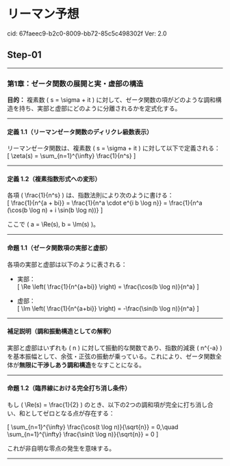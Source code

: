 # リーマン予想

cid: 67faeec9-b2c0-8009-bb72-85c5c498302f
Ver: 2.0

## Step-01

---

### 第1章：ゼータ関数の展開と実・虚部の構造  

**目的：** 複素数 \( s = \sigma + it \) に対して、ゼータ関数の項がどのような調和構造を持ち、実部と虚部にどのように分離されるかを定式化する。

---

#### 定義 1.1（リーマンゼータ関数のディリクレ級数表示）  

リーマンゼータ関数は、複素数 \( s = \sigma + it \) に対して以下で定義される：  
\[
\zeta(s) = \sum_{n=1}^{\infty} \frac{1}{n^s}
\]

---

#### 定義 1.2（複素指数形式への変形）  

各項 \( \frac{1}{n^s} \) は、指数法則により次のように書ける：  
\[
\frac{1}{n^{a + bi}} = \frac{1}{n^a \cdot e^{i b \log n}} = \frac{1}{n^a (\cos(b \log n) + i \sin(b \log n))}
\]

ここで \( a = \Re(s), b = \Im(s) \)。

---

#### 命題 1.1（ゼータ関数項の実部と虚部）  

各項の実部と虚部は以下のように表される：

- 実部：  
  \[
  \Re \left( \frac{1}{n^{a+bi}} \right) = \frac{\cos(b \log n)}{n^a}
  \]

- 虚部：  
  \[
  \Im \left( \frac{1}{n^{a+bi}} \right) = -\frac{\sin(b \log n)}{n^a}
  \]

---

#### 補足説明（調和振動構造としての解釈）  

実部と虚部はいずれも \( n \) に対して振動的な関数であり、指数的減衰 \( n^{-a} \) を基本振幅として、余弦・正弦の振動が乗っている。これにより、ゼータ関数全体が**無限に干渉しあう調和構造**をなすことになる。

---

#### 命題 1.2（臨界線における完全打ち消し条件）  

もし \( \Re(s) = \frac{1}{2} \) のとき、以下の2つの調和項が完全に打ち消し合い、和としてゼロとなる点が存在する：

\[
\sum_{n=1}^{\infty} \frac{\cos(t \log n)}{\sqrt{n}} = 0,\quad
\sum_{n=1}^{\infty} \frac{\sin(t \log n)}{\sqrt{n}} = 0
\]

これが非自明な零点の発生を意味する。

---
